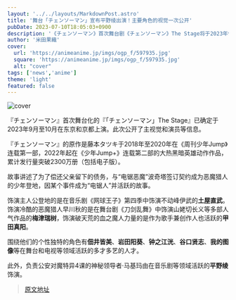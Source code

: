```yaml
---
layout: '../../layouts/MarkdownPost.astro'
title: '舞台「チェンソーマン」宣布平野绫出演！主要角色的视觉一次公开'
pubDate: 2023-07-10T18:05:03+0900
description: '《チェンソーマン》首次舞台剧《チェンソーマン》The Stage将于2023年9月至10月在东京和京都上演。现已公开了主要视觉和演员等信息。'
author: '米田果織'
cover:
  url: 'https://animeanime.jp/imgs/ogp_f/597935.jpg'
  square: 'https://animeanime.jp/imgs/ogp_f/597935.jpg'
  alt: "cover"
tags: ['news','anime']
theme: 'light'
featured: false
---
```


![cover](https://animeanime.jp/imgs/ogp_f/597935.jpg)

『チェンソーマン』首次舞台化的『「チェンソーマン」The Stage』已确定于2023年9月至10月在东京和京都上演。此次公开了主视觉和演员等信息。

『チェンソーマン』的原作是藤本タツキ于2018年至2020年在《周刊少年Jump》连载第一部，2022年起在《少年Jump+》连载第二部的大热黑暗英雄动作作品，累计发行量突破2300万册（包括电子版）。

故事讲述了为了偿还父亲留下的债务，与“电锯恶魔”波奇塔签订契约成为恶魔猎人的少年登地，因某个事件成为“电锯人”并活跃的故事。

饰演主人公登地的是在音乐剧《网球王子》第四季中饰演不动峰伊武的<b>土屋直武</b>。饰演冷酷的恶魔猎人早川秋的是在舞台剧《刀剑乱舞》中饰演山姥切长义等多部人气作品的<b>梅津瑞树</b>，饰演破天荒的血之魔人力量的是作为歌手兼创作人也活跃的<b>甲田真阳</b>。

围绕他们的个性独特的角色有<b>佃井皆美</b>、<b>岩田阳葵</b>、<b>钟之江洸</b>、<b>谷口贤志</b>、<b>我的图像</b>等在舞台和电视等领域活跃的多才多艺的人才。

此外，负责公安对魔特异4课的神秘领导者·马基玛由在音乐剧等领域活跃的<b>平野绫</b>饰演。

>[原文地址](https://animeanime.jp/article/2023/07/10/78503.html)  